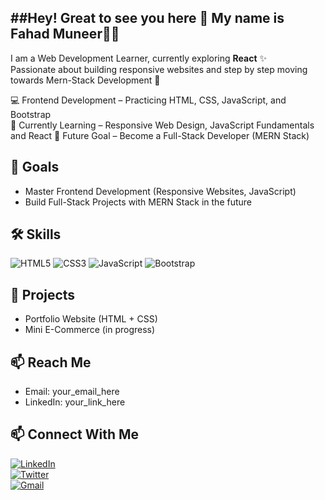 ##Hey! Great to see you here 👋
My name is **Fahad Muneer**🧑‍💻
---
I am a Web Development Learner, currently exploring **React** ✨  
Passionate about building responsive websites and step by step moving towards Mern-Stack Development 🚀  

💻 Frontend Development – Practicing HTML, CSS, JavaScript, and Bootstrap  
🌱 Currently Learning – Responsive Web Design, JavaScript Fundamentals and React
🎯 Future Goal – Become a Full-Stack Developer (MERN Stack)  

## 🎯 Goals  
- Master Frontend Development (Responsive Websites, JavaScript)  
- Build Full-Stack Projects with MERN Stack in the future  

## 🛠 Skills  
![HTML5](...) ![CSS3](...) ![JavaScript](...) ![Bootstrap](...)  

## 📌 Projects  
- Portfolio Website (HTML + CSS)  
- Mini E-Commerce (in progress)  

## 📫 Reach Me  
- Email: your_email_here  
- LinkedIn: your_link_here  

## 📫 Connect With Me  
[![LinkedIn](https://img.shields.io/badge/LinkedIn-blue?style=for-the-badge&logo=linkedin&logoColor=white)](https://linkedin.com/in/YOUR_LINK)  
[![Twitter](https://img.shields.io/badge/Twitter-1DA1F2?style=for-the-badge&logo=twitter&logoColor=white)](https://twitter.com/YOUR_HANDLE)  
[![Gmail](https://img.shields.io/badge/Gmail-D14836?style=for-the-badge&logo=gmail&logoColor=white)](mailto:YOUR_EMAIL)  


<!--
**Fahad-40/Fahad-40** is a ✨ _special_ ✨ repository because its `README.md` (this file) appears on your GitHub profile.

Here are some ideas to get you started:

- 🔭 I’m currently working on ...
- 🌱 I’m currently learning ...
- 👯 I’m looking to collaborate on ...
- 🤔 I’m looking for help with ...
- 💬 Ask me about ...
- 📫 How to reach me: ...
- 😄 Pronouns: ...
- ⚡ Fun fact: ...
-->
